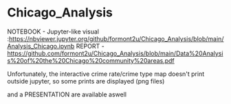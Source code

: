 # Chicago_Analysis

NOTEBOOK - Jupyter-like visual :https://nbviewer.jupyter.org/github/formont2u/Chicago_Analysis/blob/main/Analysis_Chicago.ipynb
REPORT - https://github.com/formont2u/Chicago_Analysis/blob/main/Data%20Analysis%20of%20the%20Chicago%20community%20areas.pdf
 
Unfortunately, the interactive crime rate/crime type map doesn't print outside jupyter, so some prints are displayed (png files)

 and a PRESENTATION are available aswell
